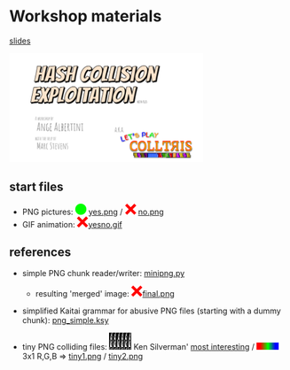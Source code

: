 # Workshop materials

[slides](https://speakerdeck.com/ange/colltris)

[<img width=350 src=../pics/CollTris.png />](https://speakerdeck.com/ange/colltris)


## start files
- PNG pictures: <img width=20 src=yes.png /> [yes.png](yes.png) / <img width=20 src=no.png /> [no.png](no.png)
- GIF animation: <img width=20 src=yesno.gif />[yesno.gif](yesno.gif)

## references
- simple PNG chunk reader/writer: [minipng.py](minipng.py)
  - resulting 'merged' image: <img width=20 src=final.png />[final.png](final.png)
- simplified Kaitai grammar for abusive PNG files (starting with a dummy chunk): [png_simple.ksy](png_simple.ksy)

- tiny PNG colliding files: <img width=40 src=tiny1.png /> Ken Silverman' [most interesting](http://web.archive.org/web/20070905115613/http://www.jonof.id.au/forum/index.php?topic=934.15#msg5809) / <img width=40 src=tiny2.png /> 3x1 R,G,B => [tiny1.png](tiny1.png) / [tiny2.png](tiny2.png)

<!-- pandoc -s -f gfm -t html README.md -o README.html -->
